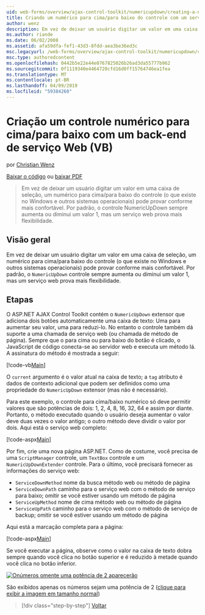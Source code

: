 ```yaml
---
uid: web-forms/overview/ajax-control-toolkit/numericupdown/creating-a-numeric-up-down-control-with-a-web-service-backend-vb
title: Criando um numérico para cima/para baixo do controle com um serviço back-end Web (VB) | Microsoft Docs
author: wenz
description: Em vez de deixar um usuário digitar um valor em uma caixa de seleção, um controle (o que existe no Windows e outros sistemas operacionais) para cima/baixo numérico pode revelar mais assim como c...
ms.author: riande
ms.date: 06/02/2008
ms.assetid: afa59dfa-fef1-43d3-8fdd-aea3be36ed3c
msc.legacyurl: /web-forms/overview/ajax-control-toolkit/numericupdown/creating-a-numeric-up-down-control-with-a-web-service-backend-vb
msc.type: authoredcontent
ms.openlocfilehash: 0442b5e22e44e0767825026b26ad3da55777b962
ms.sourcegitcommit: 0f1119340e4464720cfd16d0ff15764746ea1fea
ms.translationtype: MT
ms.contentlocale: pt-BR
ms.lasthandoff: 04/09/2019
ms.locfileid: "59384260"
---
```

# <a name="creating-a-numeric-updown-control-with-a-web-service-backend-vb"></a>Criação um controle numérico para cima/para baixo com um back-end de serviço Web (VB)

por [Christian Wenz](https://github.com/wenz)

[Baixar o código](http://download.microsoft.com/download/9/3/f/93f8daea-bebd-4821-833b-95205389c7d0/numericupdown1.vb.zip) ou [baixar PDF](http://download.microsoft.com/download/2/d/c/2dc10e34-6983-41d4-9c08-f78f5387d32b/numericupdown1VB.pdf)

> Em vez de deixar um usuário digitar um valor em uma caixa de seleção, um numérico para cima/para baixo do controle (o que existe no Windows e outros sistemas operacionais) pode provar conforme mais confortável. Por padrão, o controle NumericUpDown sempre aumenta ou diminui um valor 1, mas um serviço web prova mais flexibilidade.


## <a name="overview"></a>Visão geral

Em vez de deixar um usuário digitar um valor em uma caixa de seleção, um numérico para cima/para baixo do controle (o que existe no Windows e outros sistemas operacionais) pode provar conforme mais confortável. Por padrão, o `NumericUpDown` controle sempre aumenta ou diminui um valor 1, mas um serviço web prova mais flexibilidade.

## <a name="steps"></a>Etapas

O ASP.NET AJAX Control Toolkit contém o `NumericUpDown` extensor que adiciona dois botões automaticamente uma caixa de texto: Uma para aumentar seu valor, uma para reduzi-lo. No entanto o controle também dá suporte a uma chamada de serviço web (ou chamada de método de página). Sempre que o para cima ou para baixo do botão é clicado, o JavaScript de código conecta-se ao servidor web e executa um método lá. A assinatura do método é mostrada a seguir:

[!code-vb[Main](creating-a-numeric-up-down-control-with-a-web-service-backend-vb/samples/sample1.vb)]

O `current` argumento é o valor atual na caixa de texto; a `tag` atributo é dados de contexto adicional que podem ser definidos como uma propriedade do `NumericUpDown` extensor (mas não é necessário).

Para este exemplo, o controle para cima/baixo numérico só deve permitir valores que são potências de dois: 1, 2, 4, 8, 16, 32, 64 e assim por diante. Portanto, o método executado quando o usuário deseja aumentar o valor deve duas vezes o valor antigo; o outro método deve dividir o valor por dois. Aqui está o serviço web completo:

[!code-aspx[Main](creating-a-numeric-up-down-control-with-a-web-service-backend-vb/samples/sample2.aspx)]

Por fim, crie uma nova página ASP.NET. Como de costume, você precisa de uma `ScriptManager` controle, um `TextBox` controle e um `NumericUpDownExtender` controle. Para o último, você precisará fornecer as informações do serviço web:

- `ServiceDownMethod` nome da busca método web ou método de página
- `ServiceDownPath` caminho para o serviço web com o método de serviço para baixo; omitir se você estiver usando um método de página
- `ServiceUpMethod` nome de cima método web ou método de página
- `ServiceUpPath` caminho para o serviço web com o método de serviço de backup; omitir se você estiver usando um método de página

Aqui está a marcação completa para a página:

[!code-aspx[Main](creating-a-numeric-up-down-control-with-a-web-service-backend-vb/samples/sample3.aspx)]

Se você executar a página, observe como o valor na caixa de texto dobra sempre quando você clica no botão superior e é reduzido à metade quando você clica no botão inferior.


[![Onúmeros omente uma potência de 2 aparecerão](creating-a-numeric-up-down-control-with-a-web-service-backend-vb/_static/image2.png)](creating-a-numeric-up-down-control-with-a-web-service-backend-vb/_static/image1.png)

São exibidos apenas os números sejam uma potência de 2 ([clique para exibir a imagem em tamanho normal](creating-a-numeric-up-down-control-with-a-web-service-backend-vb/_static/image3.png))

> [!div class="step-by-step"]
> [Voltar](creating-a-numeric-up-down-control-with-a-web-service-backend-cs.md)

